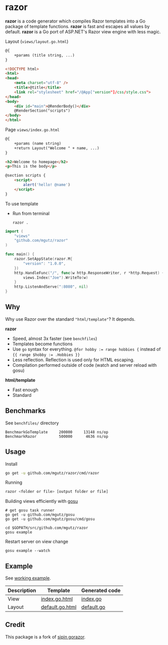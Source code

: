 # razor

**razor** is a code generator which compiles Razor templates into a Go package of template functions.
**razor** is fast and escapes all values by default.
**razor** is a Go port of ASP.NET's Razor view engine with less magic.

Layout (`views/layout.go.html`)

```html
@{
    +params (title string, ...)
}

<!DOCTYPE html>
<html>
<head>
    <meta charset="utf-8" />
    <title>@title</title>
    <link rel="stylesheet" href="/@App["version"]/css/style.css">
</head>
<body>
    <div id="main">@RenderBody()</div>
    @RenderSection("scripts")
</body>
</html>
```

Page `views/index.go.html`

```html
@{
    +params (name string)
    +return Layout("Welcome " + name, ...)
}

<h2>Welcome to homepage</h2>
<p>This is the body</p>

@section scripts {
    <script>
        alert('hello! @name')
    </script>
}
```

To use template

-   Run from terminal

        razor .

```go
import (
    "views"
    "github.com/mgutz/razor"
)

func main() {
    razor.SetAppState(razor.M{
        "version": "1.0.0",
    })
    http.HandleFunc("/", func(w http.ResponseWriter, r *http.Request) {
        views.Index("Joe").WriteTo(w)
    }
    http.ListenAndServe(":8080", nil)
}
```


## Why

Why use Razor over the standard `"html/template"`? It depends.

**razor**

-   Speed, almost 3x faster (see `benchfiles`)
-   Templates become functions
-   Use `go` syntax for everything.
    `@for hobby := range hobbies {` instead of `{{ range $hobby := .Hobbies }}`
-   Less reflection. Reflection is used only for HTML escaping.
-   Compilation performed outside of code (watch and server reload with gosu)

**html/template**

-   Fast enough
-   Standard

## Benchmarks

See `benchfiles/` directory

    BenchmarkGoTemplate     200000     13148 ns/op
    BenchmarkRazor          500000      4636 ns/op

## Usage

Install

```sh
go get -u github.com/mgutz/razor/cmd/razor
```

Running

```sh
razor <folder or file> [output folder or file]
```

Building views efficiently with [gosu](https://github.com/mgutz/gosu)

    # get gosu task runner
    go get -u github.com/mgutz/gosu
    go get -u github.com/mgutz/gosu/cmd/gosu

    cd $GOPATH/src/github.com/mgutz/razor
    gosu example

Restart server on view change

    gosu example --watch

## Example

See [working example](example).

| Description | Template | Generated code |
| ------------| -------- | ---------------|
| View |  [index.go.html](example/views/front/index.go.html) | [index.go](example/views/front/index.go) |
| Layout | [default.go.html](example/views/front/layout.go.html) | [default.go](example/views/front/layout.go) |


## Credit

This package is a fork of [sipin gorazor](https://github.com/sipin/gorazor).

